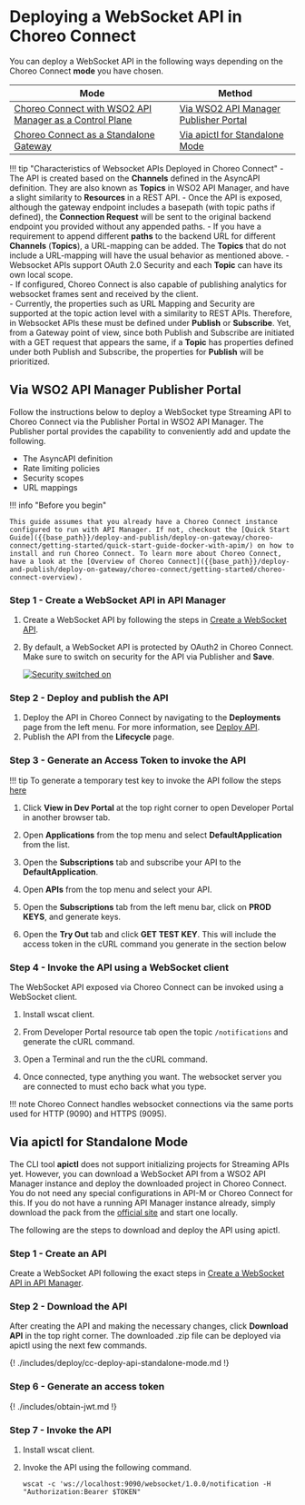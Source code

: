 # Deploying a WebSocket API in Choreo Connect

You can deploy a WebSocket API in the following ways depending on the Choreo Connect **mode** you have chosen.


|**Mode**         | **Method**    |
|--------------|-----------|
|[Choreo Connect with WSO2 API Manager as a Control Plane]({{base_path}}/deploy-and-publish/deploy-on-gateway/choreo-connect/concepts/apim-as-control-plane/)   | [Via WSO2 API Manager Publisher Portal](#via-wso2-api-manager-publisher-portal)  |
|[Choreo Connect as a Standalone Gateway]({{base_path}}/deploy-and-publish/deploy-on-gateway/choreo-connect/concepts/as-a-standalone-gateway/)  |[Via apictl for Standalone Mode](#via-apictl-for-standalone-mode) |


!!! tip "Characteristics of Websocket APIs Deployed in Choreo Connect"
    - The API is created based on the **Channels** defined in the AsyncAPI definition. They are also known as **Topics** in WSO2 API Manager, and have a slight similarity to **Resources** in a REST API.
    - Once the API is exposed, although the gateway endpoint includes a basepath (with topic paths if defined), the **Connection Request** will be sent to the original backend endpoint you provided without any appended paths.
    - If you have a requirement to append different **paths** to the backend URL for different **Channels** (**Topics**), a URL-mapping can be added. The **Topics** that do not include a URL-mapping will have the usual behavior as mentioned above.
    - Websocket APIs support OAuth 2.0 Security and each **Topic** can have its own local scope.         
    - If configured, Choreo Connect is also capable of publishing analytics for websocket frames sent and received by the client.         
    - Currently, the properties such as URL Mapping and Security are supported at the topic action level with a similarity to REST APIs. Therefore, in Websocket APIs these must be defined under **Publish** or **Subscribe**. Yet, from a Gateway point of view, since both Publish and Subscribe are initiated with a GET request that appears the same, if a **Topic** has properties defined under both Publish and Subscribe, the properties for **Publish** will be prioritized.

## Via WSO2 API Manager Publisher Portal

Follow the instructions below to deploy a WebSocket type Streaming API to Choreo Connect via the Publisher Portal in WSO2 API Manager. The Publisher portal provides the capability to conveniently add and update the following.

- The AsyncAPI definition
- Rate limiting policies
- Security scopes
- URL mappings


!!! info "Before you begin"

    This guide assumes that you already have a Choreo Connect instance configured to run with API Manager. If not, checkout the [Quick Start Guide]({{base_path}}/deploy-and-publish/deploy-on-gateway/choreo-connect/getting-started/quick-start-guide-docker-with-apim/) on how to install and run Choreo Connect. To learn more about Choreo Connect, have a look at the [Overview of Choreo Connect]({{base_path}}/deploy-and-publish/deploy-on-gateway/choreo-connect/getting-started/choreo-connect-overview).


### Step 1 - Create a WebSocket API in API Manager

1. Create a WebSocket API by following the steps in [Create a WebSocket API]({{base_path}}/design/create-api/create-streaming-api/create-a-websocket-streaming-api/).

2. By default, a WebSocket API is protected by OAuth2 in Choreo Connect. Make sure to switch on security for the API via Publisher and **Save**.

    [![Security switched on]({{base_path}}/assets/img/design/create-api/streaming-api/streaming-api-security-on.png)]({{base_path}}/assets/img/design/create-api/streaming-api/streaming-api-security-on.png)

### Step 2 - Deploy and publish the API

1. Deploy the API in Choreo Connect by navigating to the **Deployments** page from the left menu. For more information, see [Deploy API]({{base_path}}/deploy-and-publish/deploy-on-gateway/deploy-api/deploy-an-api/).
2. Publish the API from the **Lifecycle** page.

### Step 3 - Generate an Access Token to invoke the API

!!! tip 
    To generate a temporary test key to invoke the API follow the steps [here]({{base_path}}/deploy-and-publish/deploy-on-gateway/choreo-connect/security/generate-a-test-jwt/)

1. Click **View in Dev Portal** at the top right corner to open Developer Portal in another browser tab.

2. Open **Applications** from the top menu and select **DefaultApplication** from the list.

3. Open the **Subscriptions** tab and subscribe your API to the **DefaultApplication**.

4. Open **APIs** from the top menu and select your API.

5. Open the **Subscriptions** tab from the left menu bar, click on **PROD KEYS**, and generate keys.

6. Open the **Try Out** tab and click **GET TEST KEY**. This will include the access token in the cURL command you generate in the section below

### Step 4 - Invoke the API using a WebSocket client

The WebSocket API exposed via Choreo Connect can be invoked using a WebSocket client.

1. Install wscat client.

2. From Developer Portal resource tab open the topic `/notifications` and generate the cURL command.

3. Open a Terminal and run the the cURL command.

4. Once connected, type anything you want. The websocket server you are connected to must echo back what you type.

!!! note
    Choreo Connect handles websocket connections via the same ports used for HTTP (9090) and HTTPS (9095).

## Via apictl for Standalone Mode

The CLI tool **apictl** does not support initializing projects for Streaming APIs yet. However, you can download a WebSocket API from a WSO2 API Manager instance and deploy the downloaded project in Choreo Connect. You do not need any special configurations in API-M or Choreo Connect for this. If you do not have a running API Manager instance already, simply download the pack from the [official site](https://wso2.com/api-manager/) and start one locally.

The following are the steps to download and deploy the API using apictl.

### Step 1 - Create an API 

Create a WebSocket API following the exact steps in [Create a WebSocket API in API Manager](#step-1-create-a-websocket-api-in-api-manager). 

### Step 2 - Download the API

After creating the API and making the necessary changes, click **Download API** in the top right corner. The downloaded .zip file can be deployed via apictl using the next few commands.

{! ./includes/deploy/cc-deploy-api-standalone-mode.md !}

### Step 6 - Generate an access token

{! ./includes/obtain-jwt.md !}

### Step 7 - Invoke the API

1. Install wscat client.

2. Invoke the API using the following command.

    ```
    wscat -c 'ws://localhost:9090/websocket/1.0.0/notification -H "Authorization:Bearer $TOKEN"
    ```

